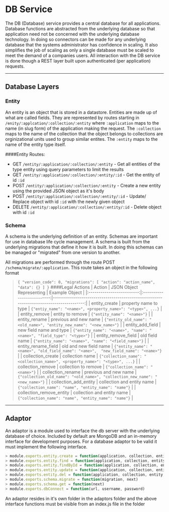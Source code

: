 # DB Service
The DB (Database) service provides a central database for all applications.  Database functions are abstracted from the underlying database so that application need not be concerned with the underlying database technology.  In doing so connectors can be made for any underlying database that the systems administrator has confidence in scaling.  It also simplifies the job of scaling as only a single database must be scaled to meet the demand 
of a companies users.  All interaction with the DB service is done though a REST layer built upon authenticated (per application) requests.

---

## Database Layers
### Entity
An entity is an object that is stored in a datastore.  Entities are made up of what are called fields.  They
are represented by routes starting in `/enity/:applcation/:collection/:entity` where `:application` maps to the
name (in slug form) of the application making the request.  The `:collection` maps to the name of the collection
that the object belongs to collections are orginizational units used to group similar entites.  The `:entity` 
maps to the name of the entity type itself.

####Entity Routes:
* GET    `/entity/:application/:collection/:entity` - Get all entities of the type entity using query parameters
  to limit the results
* GET    `/entity/:application/:collection/:entity/:id` - Get the entity of id `:id`
* POST   `/entity/:application/:collection/:entity` - Create a new entity using the provided JSON object as it's body
* POST   `/entity/:application/:collection/:entity/:id` - Update/ Replace object with id `:id` with the newly given object
* DELETE `/entity/:application/:collection/:entity/:id` - Delete object with id `:id`



### Schema
A schema is the underlying definition of an entity.  Schemas are important for use in database life cycle
management.  A schema is built from the underlying migrations that define it how it is built.  In doing this
schemas can be managed or "migrated" from one version to another.

All migrations are performed through the route POST `/schema/migrate/:application`.  This route takes an object
in the following format
> `{
>   "version_code": 0,
>   "migrations": [
>     "action": "action_name",
>     "data": {}
>   ]
> }`
####Legal Actions
| Action                    | JSON Object Representing   | Example Object                                                                         |
|:-------------------------:|:--------------------------:|---------------------------------------------------------------------------------------:|
| entity_create             | property name to type      | `{"entiy_name": "<name>", <property_name>": "<type>", ...}`                            |
| entity_remove             | entity to remove           | `{"entity_name": "<name>"}`                                                            |
| entity_rename             | previous and new name      | `{"entity_old_name": "<old_name>", "entity_new_name": "<new_name>"}`                   |
| entity_add_field          | new field name and type    | `{"entity_name": "<name>", "name": "<name>", "field_type": "<type>"}`                  |
| entity_remove_field       | old field name             | `{"entity_name": "<name>", "name": "<field_name>"}`                                    |
| entity_rename_field       | old and new field name     | `{"entity_name": "<name>", "old_field_name": "<ame>",  "new_field_name": "<name>"}`    |
| collection_create         | collection name            | `{"collection_name": "<collection_name>", <property_name>": "<type>", ...}`            |
| collection_remove         | collection to remove       | `{"collection_name": "<name>"}`                                                        |
| collection_rename         | previous and new name      | `{"collection_old_name": "<old_name>", "collection_new_name": "<new_name>"}`           |
| collection_add_entity     | collection and entity name | `{"collection_name": "name", "entity_name": "name"}`                                   |
| collection_remove_entity  | collection and entity name | `{"collection_name": "name", "entity_name": "name"}`                                   | 


---

## Adaptor
An adaptor is a module used to interface the db server with the underlying database of choice.  Included by default are MongoDB and an in-memory 
interface for development purposes.  For a database adaptor to be valid it must implement the following interface.
```javascript
> module.exports.entity.create = function(application, collection, entity, object, next)
> module.exports.entity.find = function(application, collection, entity, query, next)
> module.exports.entity.findById = function(application, collection, entity, id, next)
> module.exports.entity.update = function(application, collection, entity, object, next)
> module.exports.entity.del = function(application, collection, entity, id, next)
> module.exports.schema.migrate = function(migration, next)
> module.exports.schema.get = function(next)
> module.exports.dbConnect = function(url, username, password)
```
An adaptor resides in it's own folder in the adaptors folder and the above interface functions must be visible from an index.js file in the folder